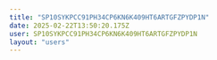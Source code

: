 ```yaml
---
title: "SP10SYKPCC91PH34CP6KN6K409HT6ARTGFZPYDP1N"
date: 2025-02-22T13:50:20.175Z
user: SP10SYKPCC91PH34CP6KN6K409HT6ARTGFZPYDP1N
layout: "users"
---
```

    